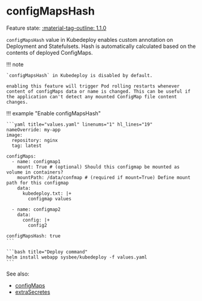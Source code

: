 # configMapsHash

Feature state: [:material-tag-outline: 1.1.0](../changelog.md#110 "Minimum version")


`configMapsHash` value in Kubedeploy enables custom annotation on Deployment and Statefulsets. Hash is automatically calculated based on the contents of deployed ConfigMaps.

!!! note

    `configMapsHash` in Kubedeploy is disabled by default.

    enabling this feature will trigger Pod rolling restarts whenever content of configMaps data or name is changed. This can be useful if the application can't detect any mounted ConfigMap file content changes.

!!! example "Enable configMapsHash"

    ```yaml title="values.yaml" linenums="1" hl_lines="19"
    nameOverride: my-app
    image:
      repository: nginx
      tag: latest

    configMaps:
      - name: configmap1
        mount: True # (optional) Should this configmap be mounted as volume in containers?
        mountPath: /data/confmap # (required if mount=True) Define mount path for this configmap
        data:
          kubedeploy.txt: |+
            configmap values

      - name: configmap2
        data:
          config: |+
            config2

    configMapsHash: true
    ```

    ```bash title="Deploy command"
    helm install webapp sysbee/kubedeploy -f values.yaml
    ```


See also:

- [configMaps](configmaps.md)
- [extraSecretes](extrasecrets.md)

